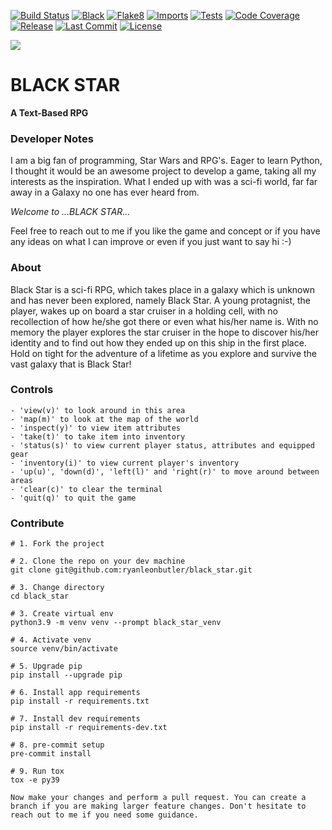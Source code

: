 [![Build Status][build-image]][build]
[![Black][black badge]][black]
[![Flake8][flake8 badge]][flake8]
[![Imports][isort badge]][isort]
[![Tests][tests badge]][tests]
[![Code Coverage][coverage-image]][coverage]
[![Release][release badge]][release]
[![Last Commit][commit badge]][commit]
[![License][license badge]][license]


<!-- Links -->
[codecov]: https://codecov.io/gh/ryanleonbutler/black_star
[commit]: https://github.com/ryanleonbutler/black_star/commit/HEAD
[python]: https://www.python.org/
[license]: https://github.com/ryanleonbutler/black_star/blob/main/License.txt
[release]: https://github.com/ryanleonbutler/black_star/releases
[github]: https://github.com/ryanleonbutler/black_star
[coverage]: https://codecov.io/gh/ryanleonbutler/black_star
[build]: https://github.com/ryanleonbutler/black_star/actions/workflows/build.yml
[black]: https://github.com/psf/black
[flake8]: https://github.com/PyCQA/flake8
[isort]: https://pycqa.github.io/isort/
[tests]: https://github.com/ryanleonbutler/black_star/tree/main/src/black_star/tests

<!-- Badges -->
[build-image]: https://github.com/ryanleonbutler/black_star/actions/workflows/build.yml/badge.svg
[coverage-image]: https://codecov.io/gh/ryanleonbutler/black_star/branch/main/graph/badge.svg
[commit badge]: https://img.shields.io/github/last-commit/ryanleonbutler/black_star
[python versions badge]: https://shields.io/pypi/pyversions/black_star
[license badge]: https://img.shields.io/github/license/ryanleonbutler/black_star
[release badge]: https://img.shields.io/github/v/release/ryanleonbutler/black_star?include_prereleases
[black badge]: https://img.shields.io/badge/code%20style-black-000000.svg
[flake8 badge]: https://github.com/ryanleonbutler/black_star/actions/workflows/flake8.yml/badge.svg
[isort badge]: https://img.shields.io/badge/%20imports-isort-%231674b1
[tests badge]: https://github.com/ryanleonbutler/black_star/actions/workflows/tests.yml/badge.svg



![](https://github.com/ryanleonbutler/black_star/blob/main/docs/black_star.png?raw=true)

# BLACK STAR
**A Text-Based RPG**


### **Developer Notes**

I am a big fan of programming, Star Wars and RPG's. Eager to learn Python,
I thought it would be an awesome project to develop a game, taking all my interests as the inspiration.
What I ended up with was a sci-fi world, far far away in a Galaxy no one has ever heard from.

*Welcome to ...BLACK STAR...*

Feel free to reach out to me if you like the game and concept or if you have any ideas on what I can improve or even if you just want to say hi :-)


### **About**

Black Star is a sci-fi RPG, which takes place in a galaxy which is unknown and has never been explored, namely Black Star. A young protagnist, the player, wakes up on board a star cruiser in a holding cell, with no recollection of how he/she got there or even what his/her name is. With no memory the player explores the star cruiser in the hope to discover his/her identity and to find out how they ended up on this ship in the first place. Hold on tight for the adventure of a lifetime as you explore and survive the vast galaxy that is Black Star!


### **Controls**
```
- 'view(v)' to look around in this area
- 'map(m)' to look at the map of the world
- 'inspect(y)' to view item attributes
- 'take(t)' to take item into inventory
- 'status(s)' to view current player status, attributes and equipped gear
- 'inventory(i)' to view current player's inventory
- 'up(u)', 'down(d)', 'left(l)' and 'right(r)' to move around between areas
- 'clear(c)' to clear the terminal
- 'quit(q)' to quit the game
```

### **Contribute**
```
# 1. Fork the project

# 2. Clone the repo on your dev machine
git clone git@github.com:ryanleonbutler/black_star.git

# 3. Change directory
cd black_star

# 3. Create virtual env
python3.9 -m venv venv --prompt black_star_venv

# 4. Activate venv
source venv/bin/activate

# 5. Upgrade pip
pip install --upgrade pip

# 6. Install app requirements
pip install -r requirements.txt

# 7. Install dev requirements
pip install -r requirements-dev.txt

# 8. pre-commit setup
pre-commit install

# 9. Run tox
tox -e py39

Now make your changes and perform a pull request. You can create a branch if you are making larger feature changes. Don't hesitate to reach out to me if you need some guidance.
```
